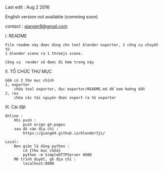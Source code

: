 Last edit : Aug 2 2016

English version not available (comming soon)

contact : giangm9@gmail.com

I. README 
	
	File readme này được dùng cho tool blender exporter, 1 công cụ chuyển từ 
	1 blender scene ra 1 threejs scene.	

	Công cụ  render sẽ được đi kèm trong này
	
	
II. TỔ CHỨC THƯ MỤC
	
	Gồm có 2 thư mục chính 
	1, exporter
		chứa tool exporter, đọc exporter/README.md để xem hướng dẫn
	2, res
		chứa các tài nguyên được export ra từ exporter

III. Cài đặt 

	Online :
		Khi push :
			push orign gh-pages
		sau đó vào địa chỉ : 
			https://giangm9.github.io/blender3js/
	
	Local: 
		Đơn giản là dùng python : 
			cd {thư mục chứa}
			python -m SimpleHTTPServer 8000
		Mở trình duyệt, gõ địa chỉ : 
			localhost:8000
	

